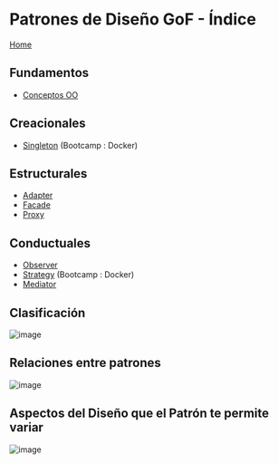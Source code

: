 # Patrones de Diseño GoF - Índice

[Home](https://github.com/SISEI2022)

## Fundamentos

* [Conceptos OO](https://github.com/SISEI2022/dp-index/blob/main/Fundamentos%20OO.pdf)

## Creacionales
* [Singleton](https://github.com/SISEI2022/dp-singleton) (Bootcamp : Docker)

## Estructurales

* [Adapter](https://github.com/SISEI2022/dp-adapter)
* [Facade](https://github.com/SISEI2022/dp-facade)
* [Proxy](https://github.com/SISEI2022/dp-proxy)

## Conductuales

* [Observer](https://github.com/SISEI2022/dp-observer)
* [Strategy](https://github.com/SISEI2022/dp-strategy) (Bootcamp : Docker)
* [Mediator](https://github.com/SISEI2022/dp-mediator)

## Clasificación

![image](https://user-images.githubusercontent.com/55771796/174452012-7e65deb9-ce66-4d96-9bff-7d0ff03c0de3.png)


## Relaciones entre patrones

![image](https://user-images.githubusercontent.com/55771796/174452045-ebcf360f-5497-4cf1-874c-6daf5b28d157.png)

## Aspectos del Diseño que el Patrón te permite variar 

![image](https://user-images.githubusercontent.com/55771796/174452149-3cde43f1-5e07-42da-90a0-c7820edfd519.png)
